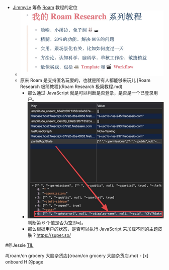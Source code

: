 - [JimmyLv](JimmyLv.md) 筹备 [Roam](Roam.md) 教程的定位
    - ![](../images/1rb-XFjxFz.png?)
    - 原来 Roam 是支持匿名玩耍的，也就是所有人都能够来玩儿 [Roam Research 极简教程](Roam Research 极简教程.md)
        - 那么通过 JavaScript 就是可以判断是否登录，是否是一个已登录用户。
        - ![](../images/Nc3YTWcBRl.png?) 判断第 6 个值是否为空即可。
        - 那么根据用户的状态，是否可以执行 JavaScript 来加载不同的主题皮肤？https://super.so/


#@Jessie [TIL](TIL.md) 
    
#[roam/cn grocery 大脑杂货店](roam/cn grocery 大脑杂货店.md) 
        - [x] onboard H 的page
